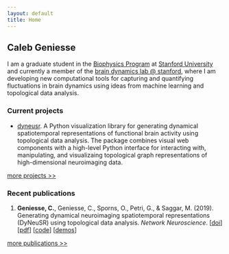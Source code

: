 ```yaml
---
layout: default
title: Home
---
```


## Caleb Geniesse

I am a graduate student in the [Biophysics Program](http://med.stanford.edu/biophysics.html) at [Stanford University](https://www.stanford.edu/) and currently a member of the [brain dynamics lab @ stanford](http://web.stanford.edu/group/bdl/), where I am developing new computational tools for capturing and quantifying fluctuations in brain dynamics using ideas from machine learning and topological data analysis.



### Current projects

- [dyneusr](https://braindynamicslab.github.io/dyneusr/). A Python visualization library for generating dynamical spatiotemporal representations of functional brain activity using topological data analysis. The package combines visual web components with a high-level Python interface for interacting with, manipulating, and visualizaing topological graph representations of high-dimensional neuroimaging data.

[more projects >>](/code.md)



### Recent publications

1. **Geniesse, C.**, Geniesse, C., Sporns, O., Petri, G., & Saggar, M. (2019). Generating dynamical neuroimaging spatiotemporal representations (DyNeuSR) using topological data analysis. *Network Neuroscience*. [[doi](https://doi.org/10.1162/netn_a_00093)] [[pdf](https://www.mitpressjournals.org/doi/pdfplus/10.1162/netn_a_00093)] [[code](https://braindynamicslab.github.io/dyneusr)] [[demos](https://braindynamicslab.github.io/dyneusr/demo/)]


[more publications >>](/publications.md)

